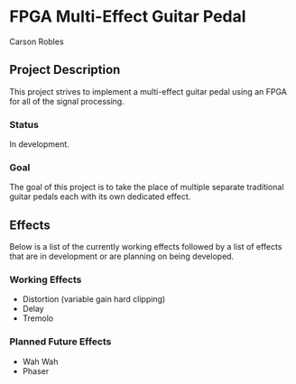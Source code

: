 # FPGA Multi-Effect Guitar Pedal
Carson Robles

## Project Description
This project strives to implement a multi-effect guitar pedal using an FPGA for all of the signal processing.

### Status
In development.

### Goal
The goal of this project is to take the place of multiple separate traditional guitar pedals each with its own dedicated effect.


## Effects
Below is a list of the currently working effects followed by a list of effects that are in development or are planning on being developed.

### Working Effects
- Distortion (variable gain hard clipping)
- Delay
- Tremolo

### Planned Future Effects
- Wah Wah
- Phaser

